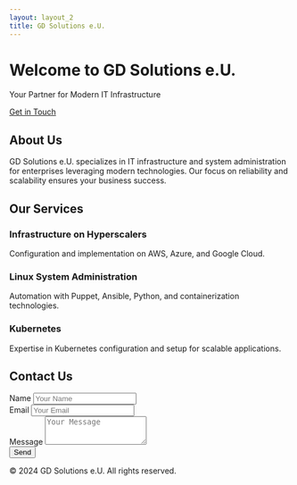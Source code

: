 ```yaml
---
layout: layout_2
title: GD Solutions e.U.
---
```


<div class="hero">
    <div class="container text-center text-light">
        <h1 class="display-4">Welcome to GD Solutions e.U.</h1>
        <p class="lead">Your Partner for Modern IT Infrastructure</p>
        <a href="#contact" class="btn btn-primary btn-lg mt-4">Get in Touch</a>
    </div>
</div>

<section id="about" class="section bg-dark text-light">
    <div class="container">
        <h2>About Us</h2>
        <p>
            GD Solutions e.U. specializes in IT infrastructure and system administration for enterprises leveraging modern technologies. Our focus on reliability and scalability ensures your business success.
        </p>
    </div>
</section>

<section id="services" class="section">
    <div class="container">
        <h2 class="text-center">Our Services</h2>
        <div class="row text-center">
            <div class="col-md-4">
                <div class="card shadow service-card">
                    <div class="card-body">
                        <h3 class="card-title">Infrastructure on Hyperscalers</h3>
                        <p class="card-text">Configuration and implementation on AWS, Azure, and Google Cloud.</p>
                    </div>
                </div>
            </div>
            <div class="col-md-4">
                <div class="card shadow service-card">
                    <div class="card-body">
                        <h3 class="card-title">Linux System Administration</h3>
                        <p class="card-text">Automation with Puppet, Ansible, Python, and containerization technologies.</p>
                    </div>
                </div>
            </div>
            <div class="col-md-4">
                <div class="card shadow service-card">
                    <div class="card-body">
                        <h3 class="card-title">Kubernetes</h3>
                        <p class="card-text">Expertise in Kubernetes configuration and setup for scalable applications.</p>
                    </div>
                </div>
            </div>
        </div>
    </div>
</section>

<section id="contact" class="section bg-light">
    <div class="container">
        <h2>Contact Us</h2>
        <form>
            <div class="mb-3">
                <label for="name" class="form-label">Name</label>
                <input type="text" class="form-control" id="name" placeholder="Your Name">
            </div>
            <div class="mb-3">
                <label for="email" class="form-label">Email</label>
                <input type="email" class="form-control" id="email" placeholder="Your Email">
            </div>
            <div class="mb-3">
                <label for="message" class="form-label">Message</label>
                <textarea class="form-control" id="message" rows="3" placeholder="Your Message"></textarea>
            </div>
            <button type="submit" class="btn btn-primary">Send</button>
        </form>
    </div>
</section>

<footer class="footer bg-dark text-light text-center">
    <div class="container">
        &copy; 2024 GD Solutions e.U. All rights reserved.
    </div>
</footer>
